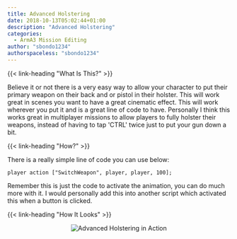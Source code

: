 ```yaml
---
title: Advanced Holstering
date: 2018-10-13T05:02:44+01:00
description: "Advanced Holstering"
categories:
  - ArmA3 Mission Editing
author: "sbondo1234"
authorspaceless: "sbondo1234"
---
```


{{< link-heading "What Is This?" >}}

Believe it or not there is a very easy way to allow your character to put their primary weapon on their back and or pistol in their holster. This will work great in scenes you want to have a great cinematic effect. This will work wherever you put it and is a great line of code to have. Personally I think this works great in multiplayer missions to allow players to fully holster their weapons, instead of having to tap 'CTRL' twice just to put your gun down a bit.

{{< link-heading "How?" >}}

There is a really simple line of code you can use below:

<pre><code class="c">player action ["SwitchWeapon", player, player, 100];</code></pre>

Remember this is just the code to activate the animation, you can do much more with it. I would personally add this into another script which activated this when a button is clicked.

{{< link-heading "How It Looks" >}}
<center>
<img class="br3" src="https://ul.sbond.co/i/log/arma3/advancedholstering.png" alt="Advanced Holstering in Action" />
</center>
